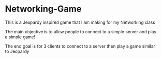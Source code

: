 # Networking-Game
This is a Jeopardy inspired game that I am making for my Networking class

The main objective is to allow people to connect to a simple server and play
a simple game!

The end goal is for 3 clients to connect to a server then play a game similar to Jeopardy
